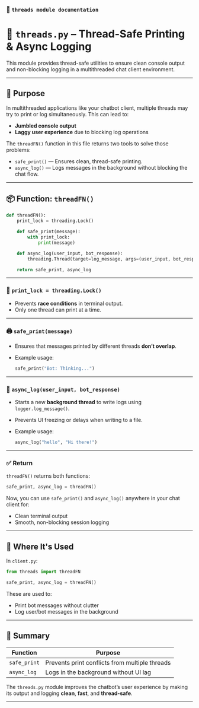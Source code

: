 
### 📄 `threads module documentation`

# 🧵 `threads.py` – Thread-Safe Printing & Async Logging

This module provides thread-safe utilities to ensure clean console output and non-blocking logging in a multithreaded chat client environment.

---

## 🔧 Purpose

In multithreaded applications like your chatbot client, multiple threads may try to print or log simultaneously. This can lead to:

* **Jumbled console output**
* **Laggy user experience** due to blocking log operations

The `threadFN()` function in this file returns two tools to solve those problems:

* `safe_print()` — Ensures clean, thread-safe printing.
* `async_log()` — Logs messages in the background without blocking the chat flow.

---

## 📦 Function: `threadFN()`

```python
def threadFN():
    print_lock = threading.Lock()

    def safe_print(message):
        with print_lock:
            print(message)

    def async_log(user_input, bot_response):
        threading.Thread(target=log_message, args=(user_input, bot_response)).start()

    return safe_print, async_log
```

---

### 🔐 `print_lock = threading.Lock()`

* Prevents **race conditions** in terminal output.
* Only one thread can print at a time.

---

### 🖨️ `safe_print(message)`

* Ensures that messages printed by different threads **don’t overlap**.
* Example usage:

  ```python
  safe_print("Bot: Thinking...")
  ```

---

### 📝 `async_log(user_input, bot_response)`

* Starts a new **background thread** to write logs using `logger.log_message()`.
* Prevents UI freezing or delays when writing to a file.
* Example usage:

  ```python
  async_log("hello", "Hi there!")
  ```

---

### ✅ Return

`threadFN()` returns both functions:

```python
safe_print, async_log = threadFN()
```

Now, you can use `safe_print()` and `async_log()` anywhere in your chat client for:

* Clean terminal output
* Smooth, non-blocking session logging

---

## 📎 Where It's Used

In `client.py`:

```python
from threads import threadFN

safe_print, async_log = threadFN()
```

These are used to:

* Print bot messages without clutter
* Log user/bot messages in the background

---

## 🧠 Summary

| Function     | Purpose                                        |
| ------------ | ---------------------------------------------- |
| `safe_print` | Prevents print conflicts from multiple threads |
| `async_log`  | Logs in the background without UI lag          |

The `threads.py` module improves the chatbot’s user experience by making its output and logging **clean**, **fast**, and **thread-safe**.

---
